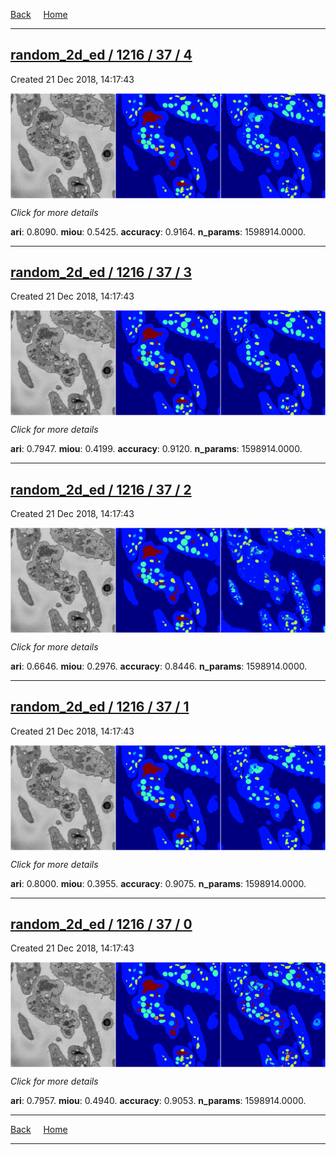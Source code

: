 
[Back](..)&nbsp;&nbsp;&nbsp;&nbsp;&nbsp;[Home](https://leapmanlab.github.io/snapshots)

---

<div class="summary"><a href="4"><h2>random_2d_ed / 1216 / 37 / 4</h2></a><p>Created 21 Dec 2018, 14:17:43
</p><a href="4"><img src="4/media/summary.png" align="center"></a><p>
<i>Click for more details</i>
</p></div>

**ari**: 0.8090. **miou**: 0.5425. **accuracy**: 0.9164. **n_params**: 1598914.0000. 

---

<div class="summary"><a href="3"><h2>random_2d_ed / 1216 / 37 / 3</h2></a><p>Created 21 Dec 2018, 14:17:43
</p><a href="3"><img src="3/media/summary.png" align="center"></a><p>
<i>Click for more details</i>
</p></div>

**ari**: 0.7947. **miou**: 0.4199. **accuracy**: 0.9120. **n_params**: 1598914.0000. 

---

<div class="summary"><a href="2"><h2>random_2d_ed / 1216 / 37 / 2</h2></a><p>Created 21 Dec 2018, 14:17:43
</p><a href="2"><img src="2/media/summary.png" align="center"></a><p>
<i>Click for more details</i>
</p></div>

**ari**: 0.6646. **miou**: 0.2976. **accuracy**: 0.8446. **n_params**: 1598914.0000. 

---

<div class="summary"><a href="1"><h2>random_2d_ed / 1216 / 37 / 1</h2></a><p>Created 21 Dec 2018, 14:17:43
</p><a href="1"><img src="1/media/summary.png" align="center"></a><p>
<i>Click for more details</i>
</p></div>

**ari**: 0.8000. **miou**: 0.3955. **accuracy**: 0.9075. **n_params**: 1598914.0000. 

---

<div class="summary"><a href="0"><h2>random_2d_ed / 1216 / 37 / 0</h2></a><p>Created 21 Dec 2018, 14:17:43
</p><a href="0"><img src="0/media/summary.png" align="center"></a><p>
<i>Click for more details</i>
</p></div>

**ari**: 0.7957. **miou**: 0.4940. **accuracy**: 0.9053. **n_params**: 1598914.0000. 

---

[Back](..)&nbsp;&nbsp;&nbsp;&nbsp;&nbsp;[Home](https://leapmanlab.github.io/snapshots)

---